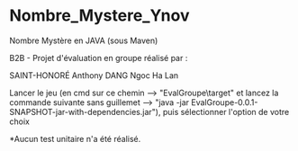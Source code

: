 # Nombre_Mystere_Ynov
Nombre Mystère en JAVA (sous Maven)

B2B - Projet d'évaluation en groupe réalisé par :

SAINT-HONORÉ Anthony
DANG Ngoc Ha Lan

Lancer le jeu 
(en cmd sur ce chemin --> "EvalGroupe\target" et lancez la commande suivante sans guillemet --> "java -jar EvalGroupe-0.0.1-SNAPSHOT-jar-with-dependencies.jar"), 
puis sélectionner l'option de votre choix

*Aucun test unitaire n'a été réalisé.

